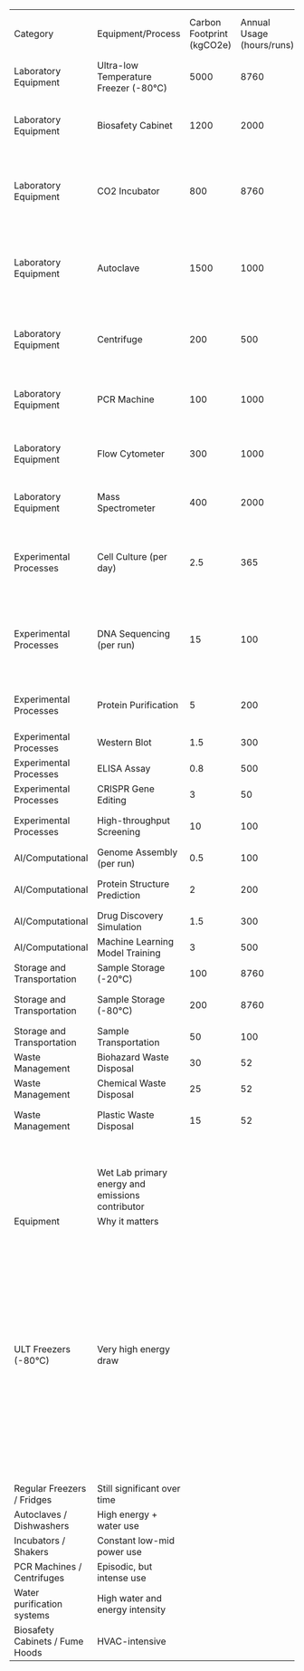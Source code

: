 |     |     |     |     |     |     |     |     |     |     |
| --- | --- | --- | --- | --- | --- | --- | --- | --- | --- |
| Category | Equipment/Process | Carbon Footprint (kgCO2e) | Annual Usage (hours/runs) | Annual Carbon Impact (kgCO2e) |  | Group A — Instruments with API capabilities |  |  |  |
| Laboratory Equipment | Ultra-low Temperature Freezer (-80°C) | 5000 | 8760 | 43800 |  | Equipment Name | Vendors | API |  |
| Laboratory Equipment | Biosafety Cabinet | 1200 | 2000 | 2400 |  | PCR / qPCR Thermocyclers | Thermo Fisher, Bio-Rad, Qiagen | Yes (Thermo Fisher Connect, Bio-Rad cloud platforms) |  |
| Laboratory Equipment | CO2 Incubator | 800 | 8760 | 7008 |  | Spectrophotometers / Plate Readers | Tecan, Molecular Devices, BMG Labtech | Yes (instrument control software, cloud connectors |  |
| Laboratory Equipment | Autoclave | 1500 | 1000 | 1500 |  | Centrifuges (modern models) | Eppendorf, Thermo Fisher | Yes (Eppendorf VisioNize, Thermo Fisher Connect modules) |  |
| Laboratory Equipment | Centrifuge | 200 | 500 | 100 |  | Incubators (modern CO₂ incubators) | Eppendorf, Binder | Yes (Eppendorf VisioNize IoT-enabled incubators |  |
| Laboratory Equipment | PCR Machine | 100 | 1000 | 100 |  | Biosafety Cabinets (high-end) | Baker, Thermo Fisher (with service panels) | Limited — mostly vendor-specific interfaces |  |
| Laboratory Equipment | Flow Cytometer | 300 | 1000 | 300 |  | Microscopes (high-end fluorescence/confocal systems | Zeiss, Leica, Nikon | Yes (vendor SDKs, device management platforms |  |
| Laboratory Equipment | Mass Spectrometer | 400 | 2000 | 800 |  | Vacuum Pumps / Concentrators (some industrial models) | KNF, Vacuubrand | Sometimes (via Modbus/serial interfaces |  |
| Experimental Processes | Cell Culture (per day) | 2.5 | 365 | 912.5 |  | Analytical Balances (for weight, not power) | Sartorius, Mettler Toledo | Yes (serial/USB outputs for weight data, not energy use |  |
| Experimental Processes | DNA Sequencing (per run) | 15 | 100 | 1500 |  | HPLC / GC / Mass Spectrometers | Agilent, Waters, Thermo Fisher | Yes (Agilent OpenLab, Waters Empower, Thermo Fisher Connect |  |
| Experimental Processes | Protein Purification | 5 | 200 | 1000 |  | Plate Washers / Dispensers (some models) | Tecan, PerkinElmer | Sometimes (via automation APIs) |  |
| Experimental Processes | Western Blot | 1.5 | 300 | 450 |  |  |  |  |  |
| Experimental Processes | ELISA Assay | 0.8 | 500 | 400 |  |  |  |  |  |
| Experimental Processes | CRISPR Gene Editing | 3 | 50 | 150 |  |  |  |  |  |
| Experimental Processes | High-throughput Screening | 10 | 100 | 1000 |  | Group A — Instruments with API capabilities |  |  |  |
| AI/Computational | Genome Assembly (per run) | 0.5 | 100 | 50 |  | Equipment Name | Vendors | API |  |
| AI/Computational | Protein Structure Prediction | 2 | 200 | 400 |  | Ultra-Low Temperature (ULT) Freezers (-80°C) | No API from any Vendor. |  |  |
| AI/Computational | Drug Discovery Simulation | 1.5 | 300 | 450 |  | Refrigerators / Lab Cold Storage |  |  |  |
| AI/Computational | Machine Learning Model Training | 3 | 500 | 1500 |  | Autoclaves / Sterilizers |  |  |  |
| Storage and Transportation | Sample Storage (-20°C) | 100 | 8760 | 876 |  | Water Baths / Heated Blocks |  |  |  |
| Storage and Transportation | Sample Storage (-80°C) | 200 | 8760 | 1752 |  | Magnetic Stirrers / Shakers / Orbital Shakers |  |  |  |
| Storage and Transportation | Sample Transportation | 50 | 100 | 5000 |  | Fume Hoods (HVAC-linked |  |  |  |
| Waste Management | Biohazard Waste Disposal | 30 | 52 | 1560 |  | Hot Plates / Hot Blocks |  |  |  |
| Waste Management | Chemical Waste Disposal | 25 | 52 | 1300 |  | Vortex Mixers |  |  |  |
| Waste Management | Plastic Waste Disposal | 15 | 52 | 780 |  | Gas Generators / Compressed Gas Systems |  |  |  |
|  |  |  |  |  |  | Cryogenic Freezers / LN₂ Systems |  |  |  |
|  | Wet Lab primary energy and emissions contributor |  |  |  |  |  |  |  |  |
| Equipment | Why it matters |  |  |  |  |  |  |  |  |
| ULT Freezers (-80°C) | Very high energy draw |  |  |  |  | 1\. Fume Hoods → 2. Autoclaves → 3. ULT Freezers → 4. Refrigerators/Cold Rooms → 5. Incubators → 6. Biosafety Cabinets → 7. Centrifuges → 8. HPLC/GC/MS → 9. Microscopes → 10. Vacuum Pumps → 11. Water Baths → 12. Plate Readers → 13. PCR/qPCR → 14. Plate Washers → 15. Hot Plates → 16. Stirrers/Shakers → 17. Vortex Mixers → 18. Balances → 19. Cryogenic Freezers (LN₂) → 20. Gas Generators | Blue = API Available |  |  |
| Regular Freezers / Fridges | Still significant over time |  |  |  |  |  | Red = No API |  |  |
| Autoclaves / Dishwashers | High energy + water use |  |  |  |  |  |  |  |  |
| Incubators / Shakers | Constant low-mid power use |  |  |  |  |  |  |  |  |
| PCR Machines / Centrifuges | Episodic, but intense use |  |  |  |  |  |  |  |  |
| Water purification systems | High water and energy intensity |  |  |  |  |  |  |  |  |
| Biosafety Cabinets / Fume Hoods | HVAC-intensive |  |  |  |  |  |  |  |  |